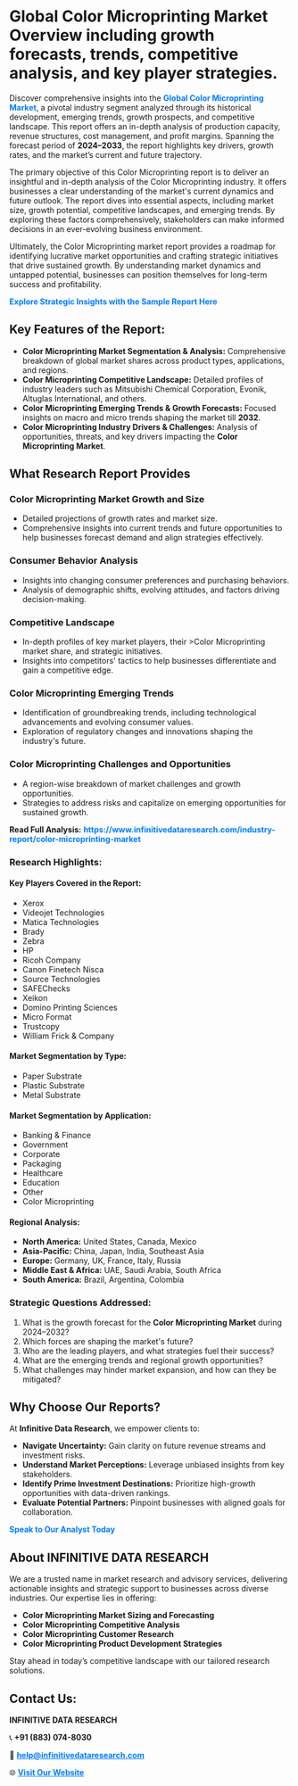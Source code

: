 <h1>Global Color Microprinting Market Overview including growth forecasts, trends, competitive analysis, and key player strategies.</h1>
<p>
Discover comprehensive insights into the 
<a href="https://www.infinitivedataresearch.com/industry-report/color-microprinting-market" rel="dofollow" style="color: #007BFF; text-decoration: none;"><strong>Global Color Microprinting Market</strong></a>, a pivotal industry segment analyzed through its historical development, emerging trends, growth prospects, and competitive landscape. This report offers an in-depth analysis of production capacity, revenue structures, cost management, and profit margins. Spanning the forecast period of <strong>2024–2033</strong>, the report highlights key drivers, growth rates, and the market’s current and future trajectory.
</p>
<p>
The primary objective of this Color Microprinting report is to deliver an insightful and in-depth analysis of the Color Microprinting industry. It offers businesses a clear understanding of the market's current dynamics and future outlook. The report dives into essential aspects, including market size, growth potential, competitive landscapes, and emerging trends. By exploring these factors comprehensively, stakeholders can make informed decisions in an ever-evolving business environment.
</p>
<p>
Ultimately, the Color Microprinting market report provides a roadmap for identifying lucrative market opportunities and crafting strategic initiatives that drive sustained growth. By understanding market dynamics and untapped potential, businesses can position themselves for long-term success and profitability.
</p>
<p>
<a href="https://www.infinitivedataresearch.com/request-sample/reportId=112527" style="color: #007BFF; text-decoration: none;"><strong>Explore Strategic Insights with the Sample Report Here</strong></a>
</p>

<h2>Key Features of the Report:</h2>
<ul>
<li><strong>Color Microprinting Market Segmentation & Analysis:</strong> Comprehensive breakdown of global market shares across product types, applications, and regions.</li>
<li><strong>Color Microprinting Competitive Landscape:</strong> Detailed profiles of industry leaders such as Mitsubishi Chemical Corporation, Evonik, Altuglas International, and others.</li>
<li><strong>Color Microprinting Emerging Trends & Growth Forecasts:</strong> Focused insights on macro and micro trends shaping the market till <strong>2032</strong>.</li>
<li><strong>Color Microprinting Industry Drivers & Challenges:</strong> Analysis of opportunities, threats, and key drivers impacting the <strong>Color Microprinting Market</strong>.</li>
</ul>

<h2>What Research Report Provides</h2>
<h3>Color Microprinting Market Growth and Size</h3>
<ul>
<li>Detailed projections of growth rates and market size.</li>
<li>Comprehensive insights into current trends and future opportunities to help businesses forecast demand and align strategies effectively.</li>
</ul>

<h3>Consumer Behavior Analysis</h3>
<ul>
<li>Insights into changing consumer preferences and purchasing behaviors.</li>
<li>Analysis of demographic shifts, evolving attitudes, and factors driving decision-making.</li>
</ul>

<h3>Competitive Landscape</h3>
<ul>
<li>In-depth profiles of key market players, their >Color Microprinting market share, and strategic initiatives.</li>
<li>Insights into competitors' tactics to help businesses differentiate and gain a competitive edge.</li>
</ul>

<h3>Color Microprinting Emerging Trends</h3>
<ul>
<li>Identification of groundbreaking trends, including technological advancements and evolving consumer values.</li>
<li>Exploration of regulatory changes and innovations shaping the industry's future.</li>
</ul>

<h3>Color Microprinting Challenges and Opportunities</h3>
<ul>
<li>A region-wise breakdown of market challenges and growth opportunities.</li>
<li>Strategies to address risks and capitalize on emerging opportunities for sustained growth.</li>
</ul>
<p><strong>Read Full Analysis:</strong> <a href="https://www.infinitivedataresearch.com/industry-report/color-microprinting-market" rel="dofollow" style="color: #007BFF; text-decoration: none;"><strong>https://www.infinitivedataresearch.com/industry-report/color-microprinting-market</strong></a></p>
<h3>Research Highlights:</h3>
<h4>Key Players Covered in the Report:</h4>
<ul><li>Xerox</li><li>Videojet Technologies</li><li>Matica Technologies</li><li>Brady</li><li>Zebra</li><li>HP</li><li>Ricoh Company</li><li>Canon Finetech Nisca</li><li>Source Technologies</li><li>SAFEChecks</li><li>Xeikon</li><li>Domino Printing Sciences</li><li>Micro Format</li><li>Trustcopy</li><li>William Frick &amp; Company</li></ul>
<h4>Market Segmentation by Type:</h4>
<ul><li>Paper Substrate</li><li>Plastic Substrate</li><li>Metal Substrate</li></ul>
<h4>Market Segmentation by Application:</h4>
<ul><li>Banking &amp; Finance</li><li>Government</li><li>Corporate</li><li>Packaging</li><li>Healthcare</li><li>Education</li><li>Other</li><li>Color Microprinting</li></ul>

<h4>Regional Analysis:</h4>
<ul>
<li><strong>North America:</strong> United States, Canada, Mexico</li>
<li><strong>Asia-Pacific:</strong> China, Japan, India, Southeast Asia</li>
<li><strong>Europe:</strong> Germany, UK, France, Italy, Russia</li>
<li><strong>Middle East & Africa:</strong> UAE, Saudi Arabia, South Africa</li>
<li><strong>South America:</strong> Brazil, Argentina, Colombia</li>
</ul>

<h3>Strategic Questions Addressed:</h3>
<ol>
<li>What is the growth forecast for the <strong>Color Microprinting Market</strong> during 2024–2032?</li>
<li>Which forces are shaping the market's future?</li>
<li>Who are the leading players, and what strategies fuel their success?</li>
<li>What are the emerging trends and regional growth opportunities?</li>
<li>What challenges may hinder market expansion, and how can they be mitigated?</li>
</ol>

<h2>Why Choose Our Reports?</h2>
<p>At <strong>Infinitive Data Research</strong>, we empower clients to:</p>
<ul>
<li><strong>Navigate Uncertainty:</strong> Gain clarity on future revenue streams and investment risks.</li>
<li><strong>Understand Market Perceptions:</strong> Leverage unbiased insights from key stakeholders.</li>
<li><strong>Identify Prime Investment Destinations:</strong> Prioritize high-growth opportunities with data-driven rankings.</li>
<li><strong>Evaluate Potential Partners:</strong> Pinpoint businesses with aligned goals for collaboration.</li>
</ul>
<p><a href="https://www.infinitivedataresearch.com/industry-report/color-microprinting-market" rel="dofollow" style="color: #007BFF; text-decoration: none;"><strong>Speak to Our Analyst Today</strong></a></p>

<h2>About INFINITIVE DATA RESEARCH</h2>
<p>We are a trusted name in market research and advisory services, delivering actionable insights and strategic support to businesses across diverse industries. Our expertise lies in offering:</p>
<ul>
<li><strong>Color Microprinting Market Sizing and Forecasting</strong></li>
<li><strong>Color Microprinting Competitive Analysis</strong></li>
<li><strong>Color Microprinting Customer Research</strong></li>
<li><strong>Color Microprinting Product Development Strategies</strong></li>
</ul>
<p>Stay ahead in today’s competitive landscape with our tailored research solutions.</p>

<h2>Contact Us:</h2>
<p><strong>INFINITIVE DATA RESEARCH</strong></p>
<p>📞 <strong>+91 (883) 074-8030</strong></p>
<p>📧 <strong><a href="mailto:help@infinitivedataresearch.com" style="color: #007BFF;">help@infinitivedataresearch.com</a></strong></p>
<p>🌐 <strong><a href="https://www.infinitivedataresearch.com" rel="dofollow" style="color: #007BFF;">Visit Our Website</a></strong></p>